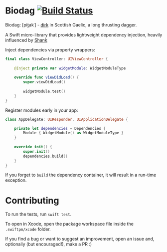 # Biodag [![Build Status](https://travis-ci.org/kerrmarin/biodag.svg?branch=develop)](https://travis-ci.org/kerrmarin/biodag)

Biodag: [pit̪akˈ] - [dirk](https://en.wikipedia.org/wiki/Dirk) in Scottish Gaelic, a long thrusting dagger.

A Swift micro-library that provides lightweight dependency injection, heavily influenced by [Shank](https://github.com/ZamzamInc/Shank)

Inject dependencies via property wrappers:
```swift
final class ViewController: UIViewController {
    
    @Inject private var widgetModule: WidgetModuleType
    
    override func viewDidLoad() {
        super.viewDidLoad()
        
        widgetModule.test()
    }
}
```

Register modules early in your app:
```swift
class AppDelegate: UIResponder, UIApplicationDelegate {

    private let dependencies = Dependencies {
        Module { WidgetModule() as WidgetModuleType }
    }
    
    override init() {
        super.init()
        dependencies.build()
    }
}
```

If you forget to `build` the dependency container, it will result in a run-time exception. 

# Contributing

To run the tests, run `swift test`.

To open in Xcode, open the package workspace file inside the `.swiftpm/xcode` folder.

If you find a bug or want to suggest an improvement, open an issue and, optionally (but encouraged!), make a PR :)